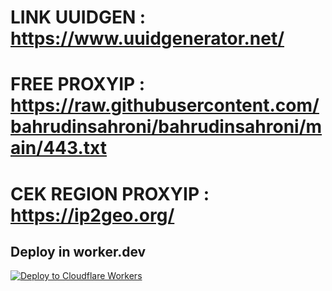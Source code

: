 # LINK UUIDGEN : https://www.uuidgenerator.net/
# FREE PROXYIP : https://raw.githubusercontent.com/bahrudinsahroni/bahrudinsahroni/main/443.txt
# CEK REGION PROXYIP : https://ip2geo.org/
## Deploy in worker.dev
   [![Deploy to Cloudflare Workers](https://deploy.workers.cloudflare.com/button)](https://deploy.workers.cloudflare.com/?url=https://github.com/bahrudinsahroni/bahrudinsahroni)
